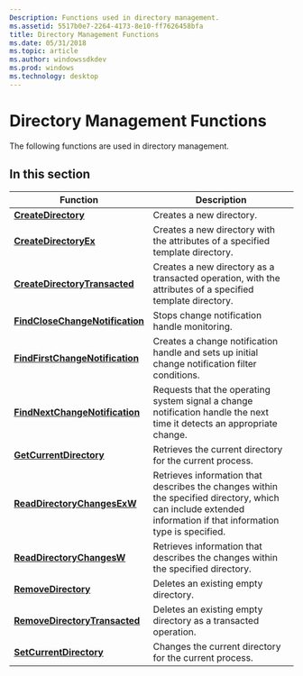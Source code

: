 ```yaml
---
Description: Functions used in directory management.
ms.assetid: 5517b0e7-2264-4173-8e10-ff7626458bfa
title: Directory Management Functions
ms.date: 05/31/2018
ms.topic: article
ms.author: windowssdkdev
ms.prod: windows
ms.technology: desktop
---
```


# Directory Management Functions

The following functions are used in directory management.

## In this section



| Function                                                                      | Description                                                                                                                                                               |
|-------------------------------------------------------------------------------|---------------------------------------------------------------------------------------------------------------------------------------------------------------------------|
| [**CreateDirectory**](/windows/win32/FileAPI/nf-fileapi-createdirectorya?branch=master)<br/>                         | Creates a new directory.<br/>                                                                                                                                       |
| [**CreateDirectoryEx**](/windows/win32/WinBase/nf-winbase-createdirectoryexa?branch=master)<br/>                     | Creates a new directory with the attributes of a specified template directory.<br/>                                                                                 |
| [**CreateDirectoryTransacted**](/windows/win32/WinBase/nf-winbase-createdirectorytransacteda?branch=master)<br/>     | Creates a new directory as a transacted operation, with the attributes of a specified template directory.<br/>                                                      |
| [**FindCloseChangeNotification**](/windows/win32/FileAPI/nf-fileapi-findclosechangenotification?branch=master)<br/> | Stops change notification handle monitoring.<br/>                                                                                                                   |
| [**FindFirstChangeNotification**](/windows/win32/FileAPI/nf-fileapi-findfirstchangenotificationa?branch=master)<br/> | Creates a change notification handle and sets up initial change notification filter conditions.<br/>                                                                |
| [**FindNextChangeNotification**](/windows/win32/FileAPI/nf-fileapi-findnextchangenotification?branch=master)<br/>   | Requests that the operating system signal a change notification handle the next time it detects an appropriate change.<br/>                                         |
| [**GetCurrentDirectory**](/windows/win32/WinBase/nf-winbase-getcurrentdirectory?branch=master)<br/>                 | Retrieves the current directory for the current process.<br/>                                                                                                       |
| [**ReadDirectoryChangesExW**](/windows/win32/WinBase/nf-winbase-readdirectorychangesexw?branch=master)<br/>         | Retrieves information that describes the changes within the specified directory, which can include extended information if that information type is specified.<br/> |
| [**ReadDirectoryChangesW**](/windows/win32/WinBase/nf-winbase-readdirectorychangesw?branch=master)<br/>             | Retrieves information that describes the changes within the specified directory.<br/>                                                                               |
| [**RemoveDirectory**](/windows/win32/FileAPI/nf-fileapi-removedirectorya?branch=master)<br/>                         | Deletes an existing empty directory.<br/>                                                                                                                           |
| [**RemoveDirectoryTransacted**](/windows/win32/WinBase/nf-winbase-removedirectorytransacteda?branch=master)<br/>     | Deletes an existing empty directory as a transacted operation.<br/>                                                                                                 |
| [**SetCurrentDirectory**](/windows/win32/WinBase/nf-winbase-setcurrentdirectory?branch=master)<br/>                 | Changes the current directory for the current process.<br/>                                                                                                         |



 

 

 




